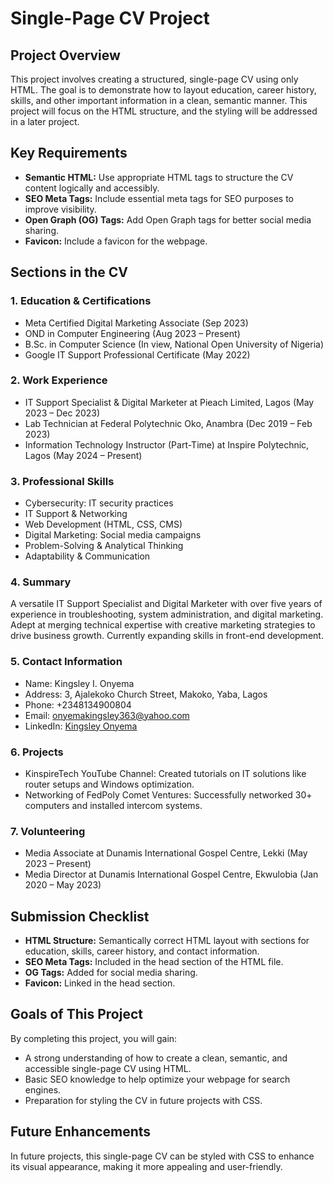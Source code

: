 # Single-Page CV Project

## Project Overview

This project involves creating a structured, single-page CV using only HTML. The goal is to demonstrate how to layout education, career history, skills, and other important information in a clean, semantic manner. This project will focus on the HTML structure, and the styling will be addressed in a later project.

## Key Requirements

* **Semantic HTML:** Use appropriate HTML tags to structure the CV content logically and accessibly.
* **SEO Meta Tags:** Include essential meta tags for SEO purposes to improve visibility.
* **Open Graph (OG) Tags:** Add Open Graph tags for better social media sharing.
* **Favicon:** Include a favicon for the webpage.

## Sections in the CV

### 1. Education & Certifications
* Meta Certified Digital Marketing Associate (Sep 2023)
* OND in Computer Engineering (Aug 2023 – Present)
* B.Sc. in Computer Science (In view, National Open University of Nigeria)
* Google IT Support Professional Certificate (May 2022)

### 2. Work Experience
* IT Support Specialist & Digital Marketer at Pieach Limited, Lagos (May 2023 – Dec 2023)
* Lab Technician at Federal Polytechnic Oko, Anambra (Dec 2019 – Feb 2023)
* Information Technology Instructor (Part-Time) at Inspire Polytechnic, Lagos (May 2024 – Present)

### 3. Professional Skills
* Cybersecurity: IT security practices
* IT Support & Networking
* Web Development (HTML, CSS, CMS)
* Digital Marketing: Social media campaigns
* Problem-Solving & Analytical Thinking
* Adaptability & Communication

### 4. Summary
A versatile IT Support Specialist and Digital Marketer with over five years of experience in troubleshooting, system administration, and digital marketing. Adept at merging technical expertise with creative marketing strategies to drive business growth. Currently expanding skills in front-end development.

### 5. Contact Information
* Name: Kingsley I. Onyema
* Address: 3, Ajalekoko Church Street, Makoko, Yaba, Lagos
* Phone: +2348134900804
* Email: onyemakingsley363@yahoo.com
* LinkedIn: [Kingsley Onyema](https://www.linkedin.com/in/kingsley-onyema-486a57143/)

### 6. Projects
* KinspireTech YouTube Channel: Created tutorials on IT solutions like router setups and Windows optimization.
* Networking of FedPoly Comet Ventures: Successfully networked 30+ computers and installed intercom systems.

### 7. Volunteering
* Media Associate at Dunamis International Gospel Centre, Lekki (May 2023 – Present)
* Media Director at Dunamis International Gospel Centre, Ekwulobia (Jan 2020 – May 2023)

## Submission Checklist
* **HTML Structure:** Semantically correct HTML layout with sections for education, skills, career history, and contact information.
* **SEO Meta Tags:** Included in the head section of the HTML file.
* **OG Tags:**  Added for social media sharing.
* **Favicon:** Linked in the head section.

## Goals of This Project
By completing this project, you will gain:

* A strong understanding of how to create a clean, semantic, and accessible single-page CV using HTML.
* Basic SEO knowledge to help optimize your webpage for search engines.
* Preparation for styling the CV in future projects with CSS.

## Future Enhancements
In future projects, this single-page CV can be styled with CSS to enhance its visual appearance, making it more appealing and user-friendly.